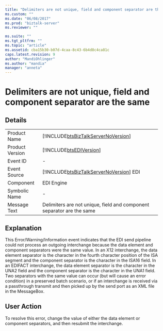 ```yaml
---
title: "Delimiters are not unique, field and component separator are the same | Microsoft Docs"
ms.custom: ""
ms.date: "06/08/2017"
ms.prod: "biztalk-server"
ms.reviewer: ""

ms.suite: ""
ms.tgt_pltfrm: ""
ms.topic: "article"
ms.assetid: cba15b30-b07d-4caa-8c43-6b4d8c4ca81c
caps.latest.revision: 9
author: "MandiOhlinger"
ms.author: "mandia"
manager: "anneta"
---
```

# Delimiters are not unique, field and component separator are the same
## Details  
  
|                 |                                                                                        |
|-----------------|----------------------------------------------------------------------------------------|
|  Product Name   |   [!INCLUDE[btsBizTalkServerNoVersion](../includes/btsbiztalkservernoversion-md.md)]   |
| Product Version |               [!INCLUDE[btsEDIVersion](../includes/btsediversion-md.md)]               |
|    Event ID     |                                           -                                            |
|  Event Source   | [!INCLUDE[btsBizTalkServerNoVersion](../includes/btsbiztalkservernoversion-md.md)] EDI |
|    Component    |                                       EDI Engine                                       |
|  Symbolic Name  |                                           -                                            |
|  Message Text   |         Delimiters are not unique, field and component separator are the same          |
  
## Explanation  
 This Error/Warning/Information event indicates that the EDI send pipeline could not process an outgoing interchange because the data element and component separators were the same value. In an X12 interchange, the data element separator is the character in the fourth character position of the ISA segment and the component separator is the character in the ISA16 field. In an EDIFACT interchange, the data element separator is the character in the UNA2 field and the component separator is the character in the UNA1 field. Two separators with the same value can occur (but will cause an error condition) in a preserved batch scenario, or if an interchange is received via a passthrough transmit and then picked up by the send port as an XML file in the MessageBox.  
  
## User Action  
 To resolve this error, change the value of either the data element or component separators, and then resubmit the interchange.